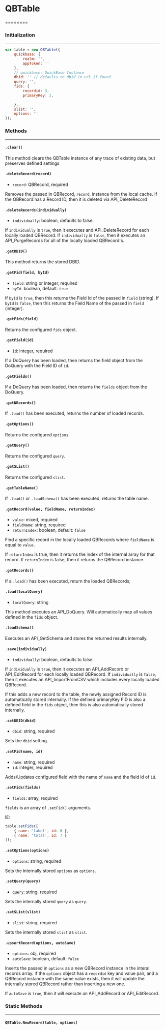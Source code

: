 # QBTable
========

### Initialization
--------------

```js
var table = new QBTable({
	quickbase: {
		realm: '',
		appToken: ''
	},
	// quickbase: QuickBase Instance
	dbid: '' // defaults to dbid in url if found
	query: '',
	fids: {
		recordid: 3,
		primaryKey: 3,
		...
	},
	slist: '',
	options: ''
});
```

### Methods
-------
#### `.clear()`
This method clears the QBTable instance of any trace of existing data,
but preserves defined settings

#### `.deleteRecord(record)`
 - `record`: QBRecord, required

Removes the passed in QBRecord, `record`, instance from the local cache. If the
QBRecord has a Record ID, then it is deleted via API_DeleteRecord

#### `.deleteRecords(individually)`
 - `individually`: boolean, defaults to false

If `individually` is `true`, then it executes and API_DeleteRecord for each
locally loaded QBRecord.
If `individually` is `false`, then it executes an API_PurgeRecords for all of
the locally loaded QBRecord's.

#### `.getDBID()`
This method returns the stored DBID.

#### `.getFid(field, byId)`
 - `field`: string or integer, required
 - `byId`: boolean, default: `true`

If `byId` is `true`, then this returns the Field Id of the passed in `field`
(string).
If `byId` is `false`, then this returns the Field Name of the passed in `field`
(integer).

#### `.getFids(field)`
Returns the configured `fids` object.

#### `.getField(id)`
 - `id`: integer, required

If a DoQuery has been loaded, then returns the field object from the DoQuery
with the Field ID of `id`.

#### `.getFields()`
If a DoQuery has been loaded, then returns the `fields` object from the
DoQuery.

#### `.getNRecords()`
If `.load()` has been executed, returns the number of loaded records.

#### `.getOptions()`
Returns the configured `options`.

#### `.getQuery()`
Returns the configured `query`.

#### `.getSList()`
Returns the configured `slist`.

#### `.getTableName()`
If `.load()` or `.loadSchema()` has been executed, returns the table name.

#### `.getRecord(value, fieldName, returnIndex)`
 - `value`: mixed, required
 - `fieldName`: string, required
 - `returnIndex`: boolean, default: `false`

Find a specific record in the locally loaded QBRecords where `fieldName` is
equal to `value`.

If `returnIndex` is true, then it returns the index of the internal array for
that record.
If `returnIndex` is false, then it returns the QBRecord instance.

#### `.getRecords()`
If a `.load()` has been executed, return the loaded QBRecords;

#### `.load(localQuery)`
 - `localQuery`: string

This method executes an API_DoQuery. Will automatically map all values defined
in the `fids` object.

#### `.loadSchema()`
Executes an API_GetSchema and stores the returned results internally.

#### `.save(individually)`
 - `individually`: boolean, defaults to false

If `individually` is `true`, then it executes an API_AddRecord or
API_EditRecord for each locally loaded QBRecord.
If `individually` is `false`, then it executes an API_ImportFromCSV which
includes every locally loaded QBRecord.

If this adds a new record to the table, the newly assigned Record ID is
automatically stored internally. If the defined primaryKey FID is also a
defined field in the `fids` object, then this is also automatically stored
internally.

#### `.setDBID(dbid)`
 - `dbid`: string, required

Sets the `dbid` setting.

#### `.setFid(name, id)`
 - `name`: string, required
 - `id`: integer, required

Adds/Updates configured field with the name of `name` and the field id of `id`.

#### `.setFids(fields)`
 - `fields`: array, required

`fields` is an array of `.setFid()` arguments.

IE:
```js
table.setFids([
	{ name: 'label', id: 6 },
	{ name: 'total', id: 7 }
]);
```

#### `.setOptions(options)`
 - `options`: string, required

Sets the internally stored `options` as `options`.

#### `.setQuery(query)`
 - `query`: string, required

Sets the internally stored `query` as `query`.

#### `.setSList(slist)`
 - `slist`: string, required

Sets the internally stored `slist` as `slist`.

#### `.upsertRecord(options, autoSave)`
 - `options`: obj, required
 - `autoSave`: boolean, default: `false`

Inserts the passed in `options` as a new QBRecord instance in the interal
records array. If the `options` object has a `recordid` key and value pair,
and a QBRecord instance with the same value exists, then it will update the
internally stored QBRecord rather than inserting a new one.

If `autoSave` is `true`, then it will execute an API_AddRecord or
API_EditRecord.

### Static Methods
-------
#### `QBTable.NewRecord(table, options)`
